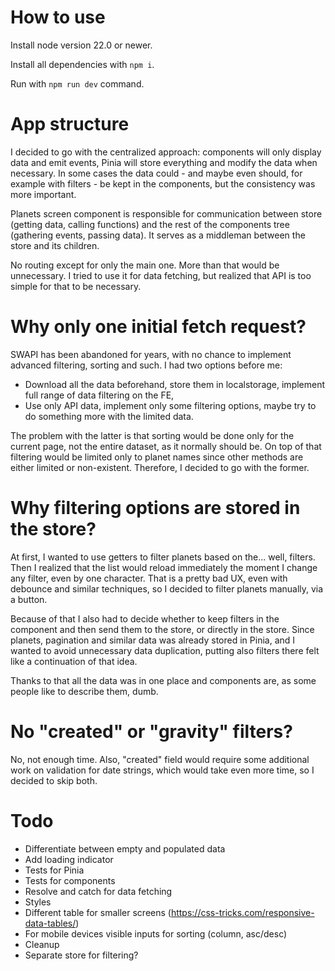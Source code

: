 # How to use

Install node version 22.0 or newer.

Install all dependencies with `npm i`.

Run with `npm run dev` command.

# App structure

I decided to go with the centralized approach: components will only display data and emit events, Pinia will store everything and modify the data when necessary. In some cases
the data could - and maybe even should, for example with filters - be kept in the components, but the consistency was more important.

Planets screen component is responsible for communication between store (getting data, calling functions) and the rest of the components tree (gathering events, passing data). It
serves as a middleman between the store and its children.

No routing except for only the main one. More than that would be unnecessary. I tried to use it for data fetching, but realized that API is too simple for that to be necessary.

# Why only one initial fetch request?

SWAPI has been abandoned for years, with no chance to implement advanced filtering, sorting and such. I had two options before
me:

- Download all the data beforehand, store them in localstorage, implement full range of data filtering on the FE,
- Use only API data, implement only some filtering options, maybe try to do something more with the limited data.

The problem with the latter is that sorting would be done only for the current page, not the entire dataset, as it normally should be. On
top of that filtering would be limited only to planet names since other methods are either limited or non-existent. Therefore, I decided to go with the former.

# Why filtering options are stored in the store?

At first, I wanted to use getters to filter planets based on the... well, filters. Then I realized that the list would reload
immediately the moment I change any filter, even by one character. That is a pretty bad UX, even with debounce and similar techniques,
so I decided to filter planets manually, via a button.

Because of that I also had to decide whether to keep filters in the component and then send them to the store, or directly in the store.
Since planets, pagination and similar data was already stored in Pinia, and I wanted to avoid unnecessary data duplication,
putting also filters there felt like a continuation of that idea.

Thanks to that all the data was in one place and components are, as some people like to describe them, dumb.

# No "created" or "gravity" filters?

No, not enough time. Also, "created" field would require some additional work on validation for date strings, which would take
even more time, so I decided to skip both.

# Todo

- Differentiate between empty and populated data
- Add loading indicator
- Tests for Pinia
- Tests for components
- Resolve and catch for data fetching
- Styles
- Different table for smaller screens (https://css-tricks.com/responsive-data-tables/)
- For mobile devices visible inputs for sorting (column, asc/desc)
- Cleanup
- Separate store for filtering?
